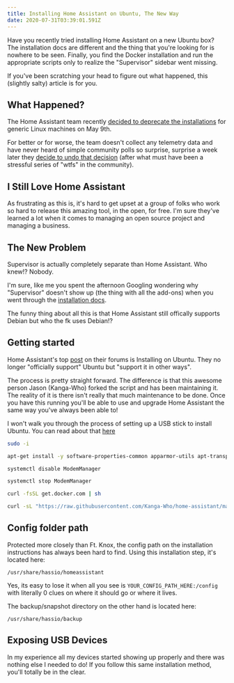 ```yaml
---
title: Installing Home Assistant on Ubuntu, The New Way
date: 2020-07-31T03:39:01.591Z
---
```


Have you recently tried installing Home Assistant on a new Ubuntu box? The installation docs are different and the thing that you're looking for is nowhere to be seen. Finally, you find the Docker installation and run the appropriate scripts only to realize the "Supervisor" sidebar went missing.

If you've been scratching your head to figure out what happened, this (slightly salty) article is for you.

## What Happened?

The Home Assistant team recently [decided to deprecate the installations](https://www.home-assistant.io/blog/2020/05/09/deprecating-home-assistant-supervised-on-generic-linux/) for generic Linux machines on May 9th.

For better or for worse, the team doesn't collect any telemetry data and have never heard of simple community polls so surprise, surprise a week later they [decide to undo that decision](https://www.home-assistant.io/blog/2020/05/26/installation-methods-and-community-guides-wiki/) (after what must have been a stressful series of "wtfs" in the community).


## I Still Love Home Assistant

As frustrating as this is, it's hard to get upset at a group of folks who work so hard to release this amazing tool, in the open, for free. I'm sure they've learned a lot when it comes to managing an open source project and managing a business.

## The New Problem

Supervisor is actually completely separate than Home Assistant. Who knew!? Nobody.

I'm sure, like me you spent the afternoon Googling wondering why "Supervisor" doesn't show up (the thing with all the add-ons) when you went through the [installation docs](https://www.home-assistant.io/docs/installation/docker/).

The funny thing about all this is that Home Assistant still offically supports Debian but who the fk uses Debian!?

## Getting started

Home Assistant's top [post](https://community.home-assistant.io/t/installing-home-assistant-supervised-on-ubuntu-18-04-4/200020) on their forums is Installing on Ubuntu. They no longer "officially support" Ubuntu but "support it in other ways".

The process is pretty straight forward. The difference is that this awesome person Jason (Kanga-Who) forked the script and has been maintaining it. The reality of it is there isn't really that much maintenance to be done. Once you have this running you'll be able to use and upgrade Home Assistant the same way you've always been able to!

I won't walk you through the process of setting up a USB stick to install Ubuntu. You can read about that [here](https://community.home-assistant.io/t/installing-home-assistant-supervised-on-ubuntu-18-04-4/200020)

```sh
sudo -i

apt-get install -y software-properties-common apparmor-utils apt-transport-https avahi-daemon ca-certificates curl dbus jq network-manager socat

systemctl disable ModemManager

systemctl stop ModemManager

curl -fsSL get.docker.com | sh

curl -sL "https://raw.githubusercontent.com/Kanga-Who/home-assistant/master/supervised-installer.sh" | bash -s
```

## Config folder path

Protected more closely than Ft. Knox, the config path on the installation instructions has always been hard to find. Using this installation step, it's located here:

```
/usr/share/hassio/homeassistant
```

Yes, its easy to lose it when all you see is `YOUR_CONFIG_PATH_HERE:/config` with literally 0 clues on where it should go or where it lives.

The backup/snapshot directory on the other hand is located here:

```
/usr/share/hassio/backup
```

## Exposing USB Devices

In my experience all my devices started showing up properly and there was nothing else I needed to do! If you follow this same installation method, you'll totally be in the clear.
